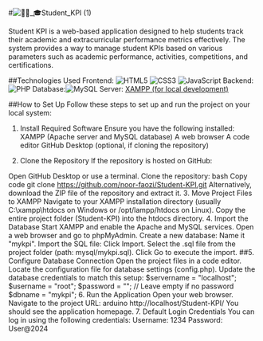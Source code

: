 #![👩🏻_🎓Student_KPI (1)](https://github.com/user-attachments/assets/5771b8d8-882c-496d-be95-20ce81328959)

Student KPI is a web-based application designed to help students track their academic and extracurricular performance metrics effectively. The system provides a way to manage student KPIs based on various parameters such as academic performance, activities, competitions, and certifications.

##Technologies Used
Frontend:
![HTML5](https://img.shields.io/badge/html5-%23E34F26.svg?style=for-the-badge&logo=html5&logoColor=white)
![CSS3](https://img.shields.io/badge/css3-%231572B6.svg?style=for-the-badge&logo=css3&logoColor=white)
![JavaScript](https://img.shields.io/badge/javascript-%23323330.svg?style=for-the-badge&logo=javascript&logoColor=%23F7DF1E)
Backend: ![PHP](https://img.shields.io/badge/php-%23777BB4.svg?style=for-the-badge&logo=php&logoColor=white)
Database:![MySQL](https://img.shields.io/badge/mysql-4479A1.svg?style=for-the-badge&logo=mysql&logoColor=white)
Server: [XAMPP (for local development)](https://img.shields.io/badge/Xampp-F37623?style=for-the-badge&logo=xampp&logoColor=white)

##How to Set Up
Follow these steps to set up and run the project on your local system:

1. Install Required Software
   Ensure you have the following installed:
   XAMPP (Apache server and MySQL database)
   A web browser
   A code editor
   GitHub Desktop (optional, if cloning the repository)

2. Clone the Repository
   If the repository is hosted on GitHub:

Open GitHub Desktop or use a terminal.
Clone the repository:
bash
Copy code
git clone https://github.com/noor-faozi/Student-KPI.git
Alternatively, download the ZIP file of the repository and extract it. 3. Move Project Files to XAMPP
Navigate to your XAMPP installation directory (usually C:\xampp\htdocs on Windows or /opt/lampp/htdocs on Linux).
Copy the entire project folder (Student-KPI) into the htdocs directory. 4. Import the Database
Start XAMPP and enable the Apache and MySQL services.
Open a web browser and go to phpMyAdmin.
Create a new database:
Name it "mykpi".
Import the SQL file:
Click Import.
Select the .sql file from the project folder (path: mysql/mykpi.sql).
Click Go to execute the import. 
##5. Configure Database Connection
Open the project files in a code editor.
Locate the configuration file for database settings (config.php).
Update the database credentials to match this setup:
$servername = "localhost";
$username = "root";
$password = ""; // Leave empty if no password
$dbname = "mykpi"; 6. Run the Application
Open your web browser.
Navigate to the project URL:
arduino
http://localhost/Student-KPI/
You should see the application homepage. 7. Default Login Credentials
You can log in using the following credentials:
Username: 1234
Password: User@2024
